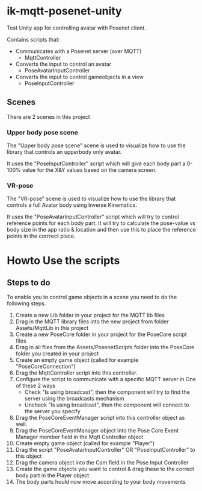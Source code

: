 # ik-mqtt-posenet-unity
Test Unity app for controlling avatar with Posenet client.

Contains scripts that:
- Communicates with a Posenet server (over MQTT)
    - MqttController
- Converts the input to control an avatar
    - PoseAvatarInputController
- Converts the input to control gameobjects in a view
    - PoseInputController

## Scenes
There are 2 scenes in this project

### Upper body pose scene
The "Upper body pose scene" scene is used to visualize how to use the library that controls an upperbody only avatar.

It uses the "PoseInputController" script which will give each body part a 0-100% value for the X&Y values based on the camera screen.


### VR-pose
The "VR-pose" scene is used to visualize how to use the library that controls a full Avatar body using Inverse Kinematics.

It uses the "PoseAvatarInputController" script which will try to control reference points for each body part.
It will try to calculate the pose-value vs body size in the app ratio & location and then use this to place the reference points in the corrrect place.

# Howto Use the scripts

## Steps to do
To enable you to control game objects in a scene you need to do the following steps.

1. Create a new Lib folder in your project for the MQTT lib files
1. Drag in the MQTT library files into the new project from folder Assets/MqttLib in this project
1. Create a new PoseCore folder in your project for the PoseCore script files
1. Drag in all files from the Assets/PosenetScripts folder into the PoseCore folder you created in your project
1. Create an empty game object (called for example "PoseCoreConnection")
1. Drag the MqttController script into this controller.
1. Configure the script to communicate with a specific MQTT server in One of these 2 ways
    - Check "Is using broadcast", then the component will try to find the server using the broadcasts mechanism
    - Uncheck "Is using broadcast", then the component will connect to the server you specify
1. Drag the PoseCoreEventManager script into this controller object as well.
1. Drag the PoseCoreEventManager object into the Pose Core Event Manager member field in the Mqtt Controller object
1. Create empty game object (called for example "Player")
1. Drag the script "PoseAvatarInputController" OR "PoseInputController" to this object
1. Drag the camera object into the Cam field in the Pose Input Controller
1. Create the game objects you want to control & drag these to the correct body part in the Player object
1. The body parts hould now move according to your body movements

